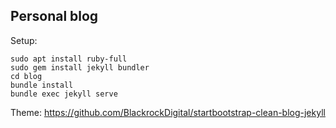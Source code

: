 ## Personal blog

Setup:
```
sudo apt install ruby-full
sudo gem install jekyll bundler
cd blog
bundle install
bundle exec jekyll serve
```

Theme: https://github.com/BlackrockDigital/startbootstrap-clean-blog-jekyll
